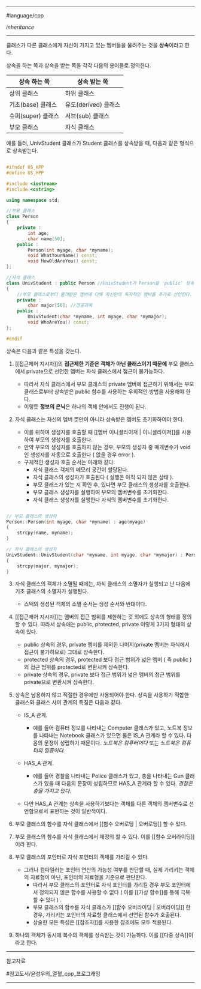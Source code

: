 
---

#language/cpp 

*inheritance*

---

클래스가 다른 클래스에게 자신이 가지고 있는 멤버들을 물려주는 것을 **상속**이라고 한다.

상속을 하는 쪽과 상속을 받는 쪽을 각각 다음의 용어들로 정의한다.

| 상속 하는 쪽       | 상속 받는 쪽         |
| ------------------ | -------------------- |
| 상위 클래스        | 하위 클래스          |
| 기초(base) 클래스  | 유도(derived) 클래스 |
| 슈퍼(super) 클래스 | 서브(sub) 클래스     |
| 부모 클래스        | 자식 클래스          |

예를 들러, UnivStudent 클래스가 Student 클래스를 상속받을 때, 다음과 같은 형식으로 상속받는다.

```cpp

#ifndef US_HPP
#define US_HPP

#include <iostream>
#include <cstring>

using namespace std;

//부모 클래스
class Person
{
	private :
		int age;
		char name[50];
	public :
		Person(int myage, char *myname);
		void WhatYourName() const;
		void HowOldAreYou() const;
};

//자식 클래스
class UnivStudent : public Person //UnivStudent가 Person을 'public' 상속함
{
	//부모 클래스로부터 물려받은 멤버에 더해 자신만의 독자적인 멤버를 추가로 선언한다.
	private :
		char major[50]; //전공과목
	public :
		UnivStudent(char *myname, int myage, char *mymajor);
		void WhoAreYou() const;
};

#endif

```

상속은 다음과 같은 특성을 갖는다.

1. [[접근제어 지시자]]의 **접근제한 기준은 객체가 아닌 클래스이기 때문에** 부모 클래스에서 private으로 선언한 멤버는 자식 클래스에서 접근이 불가능하다.
	- 따라서 자식 클래스에서 부모 클래스의 private 멤버에 접근하기 위해서는 부모 클래스로부터 상속받은 public 함수를 사용하는 우회적인 방법을 사용해야 한다.
	- 이렇듯 **정보의 은닉**은 하나의 객체 안에서도 진행이 된다.

2. 자식 클래스는 자신의 멤버 뿐만이 아니라 상속받은 멤버도 초기화하여야 한다.
	- 이를 위하여 생성자를 호출할 때 [[멤버 이니셜라이저 | 이니셜라이저]]를 사용하여 부모의 생성자를 호출한다.
	- 만약 부모의 생성자를 호출하지 않는 경우, 부모의 생성자 중 매개변수가 void인 생성자를 자동으로 호출한다 ( 없을 경우 error ).
	- 구체적인 생성자 호출 순서는 아래와 같다.
		+ 자식 클래스 객체의 메모리 공간이 할당된다.
		+ 자식 클래스의 생성자가 호출된다 ( 실행은 아직 되지 않은 상태 ).
		+ 부모 클래스가 있는 지 확인 후, 있다면 부모 클래스의 생성자를 호출한다.
		+ 부모 클래스 생성자를 실행하여 부모의 멤버변수를 초기화한다.
		+ 자식 클래스 생성자를 실행한다 자식의 멤버변수를 초기화한다.

```cpp

// 부모 클래스의 생성자
Person::Person(int myage, char *myname) : age(myage)
{
	strcpy(name, myname);
}

// 자식 클래스의 생성자
UnivStudent::UnivStudent(char *myname, int myage, char *mymajor) : Person(myage, myname) // -> 이니셜라이저를 사용하여 부모의 생성자를 호출함
{
	strcpy(major, mymajor);
}

```

3. 자식 클래스의 객체가 소멸될 때에는, 자식 클래스의 소멸자가 실행되고 난 다음에 기초 클래스의 소멸자가 실행된다.
	- 스택의 생성된 객체의 소멸 순서는 생성 순서와 반대이다.

4. [[접근제어 지시자]]는 멤버의 접근 범위를 제한하는 것 외에도 상속의 형태를 정의할 수 있다. 따라서 상속애는 public, protected, private 이렇게 3가지 형태의 상속이 있다.
	- public 상속의 경우, private 멤버를 제외한 나머지(private 멤버는 자식에서 접근이 불가하므로) 그대로 상속한다.
	- protected 상속의 경우, protected 보다 접근 범위가 넓은 멤버 ( 즉 public ) 의 접근 범위를 protected로 변환시켜 상속한다.
	- private 상속의 경우, private 보다 접근 범위가 넓은 멤버의 접근 범위를 private으로 변환시켜 상속한다.

5. 상속은 남용하지 않고 적절한 경우에만 사용되어야 한다. 상속을 사용하기 적합한 클래스와 클래스 사이 관계의 특징은 다음과 같다.
	- IS_A 관계.
		- 예를 들어 컴퓨터 정보를 나타내는 Computer 클래스가 있고, 노트북 정보를 나타내는 Notebook 클래스가 있으면 둘은 IS_A 관계라 할 수 있다. 다음의 문장이 성립하기 때문이다.
		*노트북은 컴퓨터이다*
		또는
		*노트북은 컴퓨터의 일종이다.*

	- HAS_A 관계.
		- 에를 들어 경찰을 나타내는 Police 클래스가 있고, 총을 나타내는 Gun 클래스가 있을 때 다음의 문장이 성립하므로 HAS_A 관계라 할 수 있다.
		*경찰은 총을 가지고 있다.*
	- 다만 HAS_A 관계는 상속을 사용하기보다는 객체를 다른 객체의 멤버변수로 선언함으로서 표현하는 것이 일반적이다.

6. 부모 클래스의 함수를 자식 클래스에서 [[함수 오버로딩 | 오버로딩]] 할 수 있다.
7. 부모 클래스의 함수를 자식 클래스에서 재정의 할 수 있다. 이를 [[함수 오버라이딩]]이라 한다.
8. 부모 클래스의 포인터로 자식 포인터의 객체를 가리킬 수 있다.
	- 그러나 컴파일러는 포인터 연산의 가능성 여부를 판단할 때, 실제 가리키는 객체의 자료형이 아닌, 포인터의 자료형을 기준으로 판단한다.
		- 따라서 부모 클래스의 포인터로 자식 포인터를 가리킬 경우 부모 포인터에서 정의되지 않은 함수를 사용할 수 없다 ( 이를 [[가상 함수]]를 통해 극복할 수 있다 ) .
		- 부모 클래스의 함수를 자식 클래스가 [[함수 오버라이딩 | 오버라이딩]] 한 경우, 가리키는 포인터의 자료형 클래스에서 선언된 함수가 호출된다.
		- 상술한 모든 특성은 [[참조자]]를 사용한 참조에도 모두 적용된다.
9. 하나의 객체가 동시에 복수의 객체를 상속받는 것이 가능하다. 이를 [[다중 상속]]이라고 한다.


---

참고자료

#참고도서/윤성우의_열혈_cpp_프로그래밍

---